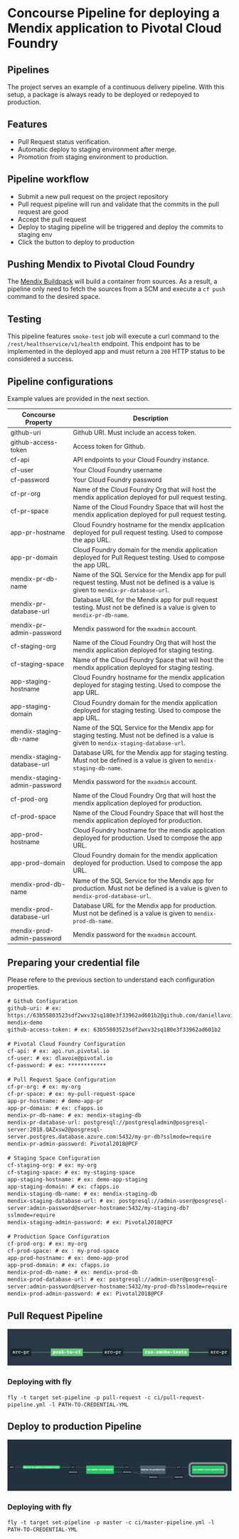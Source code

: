 # Concourse Pipeline for deploying a Mendix application to Pivotal Cloud Foundry

## Pipelines

The project serves an example of a continuous delivery pipeline. With this setup, a package is always ready to be deployed or redepoyed to production.

## Features

* Pull Request status verification.
* Automatic deploy to staging environment after merge.
* Promotion from staging environment to production.

## Pipeline workflow

* Submit a new pull request on the project repository
* Pull request pipeline will run and validate that the commits in the pull request are good
* Accept the pull request
* Deploy to staging pipeline will be triggered and deploy the commits to staging env
* Click the button to deploy to production 


## Pushing Mendix to Pivotal Cloud Foundry

The [Mendix Buildpack](https://github.com/mendix/cf-mendix-buildpack) will build a container from sources. As a result, a pipeline only need to fetch the sources from a SCM and execute a `cf push` command to the desired space.

## Testing

This pipeline features `smoke-test` job will execute a curl command to the `/rest/healthservice/v1/health` endpoint. This endpoint has to be implemented in the deployed app and must return a `200` HTTP status to be considered a success.

## Pipeline configurations

Example values are provided in the next section.

| Concourse Property | Description |
| ------------------ | ----------- |
| github-uri | Github URI. Must include an access token. |
| github-access-token | Access token for Github. |
| cf-api | API endpoints to your Cloud Foundry instance. |
| cf-user | Your Cloud Foundry username |
| cf-password | Your Cloud Foundry password |
| cf-pr-org | Name of the Cloud Foundry Org that will host the mendix application deployed for pull request testing. |
| cf-pr-space | Name of the Cloud Foundry Space that will host the mendix application deployed for pull request testing. |
| app-pr-hostname | Cloud Foundry hostname for the mendix application deployed for pull request testing. Used to compose the app URL. |
| app-pr-domain | Cloud Foundry domain for the mendix application deployed for Pull Request testing. Used to compose the app URL. |
| mendix-pr-db-name | Name of the SQL Service for the Mendix app for pull request testing. Must not be defined is a value is given to `mendix-pr-database-url`. |
| mendix-pr-database-url | Database URL for the Mendix app for pull request testing. Must not be defined is a value is given to `mendix-pr-db-name`. |
| mendix-pr-admin-password | Mendix password for the `mxadmin` account. |
| cf-staging-org | Name of the Cloud Foundry Org that will host the mendix application deployed for staging testing. |
| cf-staging-space | Name of the Cloud Foundry Space that will host the mendix application deployed for staging testing. |
| app-staging-hostname | Cloud Foundry hostname for the mendix application deployed for staging testing. Used to compose the app URL. |
| app-staging-domain | Cloud Foundry domain for the mendix application deployed for staging testing. Used to compose the app URL. |
| mendix-staging-db-name | Name of the SQL Service for the Mendix app for staging testing. Must not be defined is a value is given to `mendix-staging-database-url`. |
| mendix-staging-database-url | Database URL for the Mendix app for staging testing. Must not be defined is a value is given to `mendix-staging-db-name`. |
| mendix-staging-admin-password | Mendix password for the `mxadmin` account. |
| cf-prod-org | Name of the Cloud Foundry Org that will host the mendix application deployed for production.  |
| cf-prod-space | Name of the Cloud Foundry Space that will host the mendix application deployed for production. |
| app-prod-hostname | Cloud Foundry hostname for the mendix application deployed for production. Used to compose the app URL. |
| app-prod-domain | Cloud Foundry domain for the mendix application deployed for production. Used to compose the app URL. |
| mendix-prod-db-name | Name of the SQL Service for the Mendix app for production. Must not be defined is a value is given to `mendix-prod-database-url`. |
| mendix-prod-database-url | Database URL for the Mendix app for production. Must not be defined is a value is given to `mendix-prod-db-name`. |
| mendix-prod-admin-password | Mendix password for the `mxadmin` account. |

## Preparing your credential file

Please refere to the previous section to understand each configuration properties.

```
# Github Configuration
github-uri: # ex: https://63b55803523sdf2wxv32sq180e3f33962ad601b2@github.com/daniellavoie/pcf-mendix-demo
github-access-token: # ex: 63b55803523sdf2wxv32sq180e3f33962ad601b2

# Pivotal Cloud Foundry Configuration
cf-api: # ex: api.run.pivotal.io
cf-user: # ex: dlavoie@pivotal.io
cf-password: # ex: ************

# Pull Request Space Configuration
cf-pr-org: # ex: my-org
cf-pr-space: # ex: my-pull-request-space
app-pr-hostname: # demo-app-pr
app-pr-domain: # ex: cfapps.io
mendix-pr-db-name: # ex: mendix-staging-db
mendix-pr-database-url: postgresql://postgresqladmin@posgresql-server:2018.QAZxsw2@posgresql-server.postgres.database.azure.com:5432/my-pr-db?sslmode=require
mendix-pr-admin-password: Pivotal2018@PCF

# Staging Space Configuration
cf-staging-org: # ex: my-org
cf-staging-space: # ex: my-staging-space
app-staging-hostname: # ex: demo-app-staging
app-staging-domain: # ex: cfapps.io
mendix-staging-db-name: # ex: mendix-staging-db
mendix-staging-database-url: # ex: postgresql://admin-user@posgresql-server:admin-password@server-hostname:5432/my-staging-db?sslmode=require
mendix-staging-admin-password: # ex: Pivotal2018@PCF

# Production Space Configuration
cf-prod-org: # ex: my-org
cf-prod-space: # ex : my-prod-space
app-prod-hostname: # ex: demo-app-prod
app-prod-domain: # ex: cfapps.io
mendix-prod-db-name: # ex: mendix-prod-db
mendix-prod-database-url: # ex: postgresql://admin-user@posgresql-server:admin-password@server-hostname:5432/my-prod-db?sslmode=require
mendix-prod-admin-password: # ex: Pivotal2018@PCF
```

## Pull Request Pipeline

![Pull Request](doc/images/pull-request.png)

### Deploying with fly

```
fly -t target set-pipeline -p pull-request -c ci/pull-request-pipeline.yml -l PATH-TO-CREDENTIAL-YML
```

## Deploy to production Pipeline

![Deploy to production Pipeline](doc/images/deploy-to-production.png)

### Deploying with fly

```
fly -t target set-pipeline -p master -c ci/master-pipeline.yml -l PATH-TO-CREDENTIAL-YML
```

